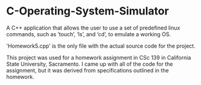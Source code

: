 # C-Operating-System-Simulator
A C++ application that allows the user to use a set of predefined linux commands, such as ‘touch’, ‘ls’, and ‘cd’, to emulate a working OS.

'Homework5.cpp' is the only file with the actual source code for the project.

This project was used for a homework assignment in CSc 139 in California State University, Sacramento.  I came up with all of the code
for the assignment, but it was derived from specifications outlined in the homework.
